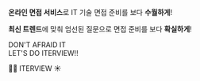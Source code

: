 <b>온라인 면접 서비스</b>로 IT 기술 면접 준비를 보다 <b>수월하게</b>!    


<b>최신 트렌드</b>에 맞춰 엄선된 질문으로 면접 준비를 보다 <b>확실하게</b>!


DON'T AFRAID IT    
LET'S DO ITERVIEW!!

👊🏻 ITERVIEW ☀️
